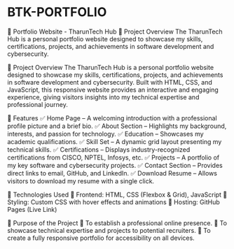# BTK-PORTFOLIO
📌 Portfolio Website - TharunTech Hub 🔹 Project Overview The TharunTech Hub is a personal portfolio website designed to showcase my skills, certifications, projects, and achievements in software development and cybersecurity. 

🔹 Project Overview
The TharunTech Hub is a personal portfolio website designed to showcase my skills, certifications, projects, and achievements in software development and cybersecurity. Built with HTML, CSS, and JavaScript, this responsive website provides an interactive and engaging experience, giving visitors insights into my technical expertise and professional journey.

🔹 Features
✅ Home Page – A welcoming introduction with a professional profile picture and a brief bio.
✅ About Section – Highlights my background, interests, and passion for technology.
✅ Education – Showcases my academic qualifications.
✅ Skill Set – A dynamic grid layout presenting my technical skills.
✅ Certifications – Displays industry-recognized certifications from CISCO, NPTEL, Infosys, etc.
✅ Projects – A portfolio of my key software and cybersecurity projects.
✅ Contact Section – Provides direct links to email, GitHub, and LinkedIn.
✅ Download Resume – Allows visitors to download my resume with a single click.

🔹 Technologies Used
🔹 Frontend: HTML, CSS (Flexbox & Grid), JavaScript
🔹 Styling: Custom CSS with hover effects and animations
🔹 Hosting: GitHub Pages (Live Link)

🔹 Purpose of the Project
📌 To establish a professional online presence.
📌 To showcase technical expertise and projects to potential recruiters.
📌 To create a fully responsive portfolio for accessibility on all devices.

